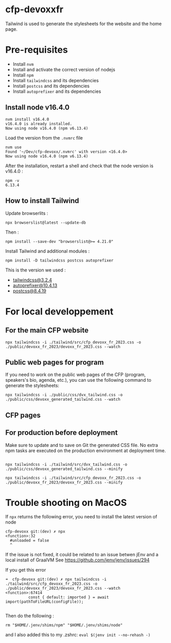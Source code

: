 cfp-devoxxfr
============

Tailwind is used to generate the stylesheets for the website and the home page.

# Pre-requisites

- Install `nvm`
- Install and activate the correct version of nodejs
- Install `npm` 
- Install `tailwindcss` and its dependencies
- Install `postcss` and its dependencies
- Install `autoprefixer` and its dependencies
  
## Install node v16.4.0 

```
nvm install v16.4.0
v16.4.0 is already installed.
Now using node v16.4.0 (npm v6.13.4)
```

Load the version from the `.nvmrc` file

```
nvm use
Found '~/Dev/cfp-devoxx/.nvmrc' with version <16.4.0>
Now using node v16.4.0 (npm v6.13.4)
```

After the installation, restart a shell and check that the node version is v16.4.0 : 

```
npm -v 
6.13.4

```

## How to install Tailwind

Update browserlits :

```
npx browserslist@latest --update-db
```

Then :

```
npm install --save-dev "browserslist@>= 4.21.0" 
```

Install Tailwind and additional modules :

```
npm install -D tailwindcss postcss autoprefixer
```

This is the version we used : 
+ tailwindcss@3.2.4
+ autoprefixer@10.4.13
+ postcss@8.4.19

# For local developpement

## For the main CFP website

```
npx tailwindcss -i ./tailwind/src/cfp_devoxx_fr_2023.css -o ./public/devoxx_fr_2023/devoxx_fr_2023.css --watch
```

## Public web pages for program

If you need to work on the public web pages of the CFP (program, speakers's bio, agenda, etc.), you can use the following command to generate the stylesheets:

```
npx tailwindcss -i ./public/css/dvx_tailwind.css -o ./public/css/devoxx_generated_tailwind.css --watch
```

## CFP pages


## For production before deployment

Make sure to update and to save on Git the generated CSS file.
No extra npm tasks are executed on the production environment at deployment time.

```

npx tailwindcss -i ./tailwind/src/dvx_tailwind.css -o ./public/css/devoxx_generated_tailwind.css --minify

npx tailwindcss -i ./tailwind/src/cfp_devoxx_fr_2023.css -o ./public/devoxx_fr_2023/devoxx_fr_2023.css --minify
```

# Trouble shooting on MacOS 

If `npx` returns the following error, you need to install the latest version of node

```
cfp-devoxx git:(dev) ✗ npx
<function>:32
  #unloaded = false
  ^
```

If the issue is not fixed, it could be related to an issue betwen jEnv and a local install of GraalVM
See https://github.com/jenv/jenv/issues/294

If you get this error 
```
➜  cfp-devoxx git:(dev) ✗ npx tailwindcss -i ./tailwind/src/cfp_devoxx_fr_2023.css -o ./public/devoxx_fr_2023/devoxx_fr_2023.css --watch
<function>:67414
          const { default: imported } = await import(pathToFileURL(configFile));
                                           
```
Then do the following : 

```# Temporary solution for https://github.com/jenv/jenv/issues/294
rm "$HOME/.jenv/shims/npm" "$HOME/.jenv/shims/node"
```

and I also added this to my .zshrc:
```eval $(jenv init --no-rehash -)```

